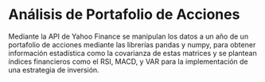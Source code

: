 # Análisis de Portafolio de Acciones
Mediante la API de Yahoo Finance se manipulan los datos a un año de un portafolio de acciones mediante las librerías pandas y numpy, para obtener información estadística como la covarianza de estas matrices y se plantean índices financieros como el RSI, MACD, y VAR para la implementación de una estrategia de inversión.
